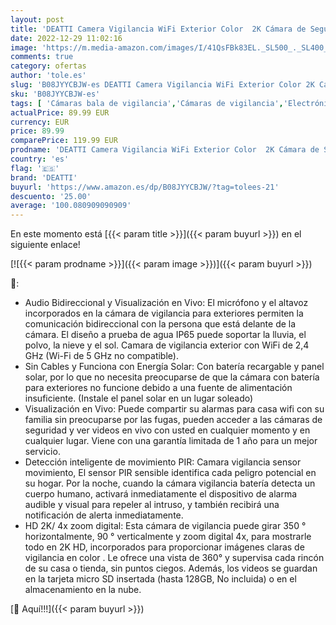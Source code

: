 ```yaml
---
layout: post
title: 'DEATTI Camera Vigilancia WiFi Exterior Color  2K Cámara de Seguridad Exterior com Batteries Rechargeable  360° Pan&Tilt  Detección de Movimiento PIR  Alarma de Luz y Sonido  Compatible con Alexa'
date: 2022-12-29 11:02:16
image: 'https://m.media-amazon.com/images/I/41QsFBk83EL._SL500_._SL400_.jpg'
comments: true
category: ofertas
author: 'tole.es'
slug: 'B08JYYCBJW-es DEATTI Camera Vigilancia WiFi Exterior Color 2K Cámara de...'
sku: 'B08JYYCBJW-es'
tags: [ 'Cámaras bala de vigilancia','Cámaras de vigilancia','Electrónica','Fotografía y videocámaras','alexa','deatti','🇪🇸', ]
actualPrice: 89.99 EUR
currency: EUR
price: 89.99
comparePrice: 119.99 EUR
prodname: 'DEATTI Camera Vigilancia WiFi Exterior Color  2K Cámara de Seguridad Exterior com Batteries Rechargeable  360° Pan&Tilt  Detección de Movimiento PIR  Alarma de Luz y Sonido  Compatible con Alexa'
country: 'es'
flag: '🇪🇸'
brand: 'DEATTI'
buyurl: 'https://www.amazon.es/dp/B08JYYCBJW/?tag=tolees-21'
descuento: '25.00'
average: '100.080909090909'
---
```


En este momento está [{{< param title >}}]({{< param buyurl >}}) en el siguiente enlace!

[![{{< param prodname >}}]({{< param image >}})]({{< param buyurl >}})

🔎:

- Audio Bidireccional y Visualización en Vivo: El micrófono y el altavoz incorporados en la cámara de vigilancia para exteriores permiten la comunicación bidireccional con la persona que está delante de la cámara. El diseño a prueba de agua IP65 puede soportar la lluvia, el polvo, la nieve y el sol. Camara de vigilancia exterior con WiFi de 2,4 GHz (Wi-Fi de 5 GHz no compatible).
- Sin Cables y Funciona con Energía Solar: Con batería recargable y panel solar, por lo que no necesita preocuparse de que la cámara con batería para exteriores no funcione debido a una fuente de alimentación insuficiente. (Instale el panel solar en un lugar soleado)
- Visualización en Vivo: Puede compartir su alarmas para casa wifi con su familia sin preocuparse por las fugas, pueden acceder a las cámaras de seguridad y ver videos en vivo con usted en cualquier momento y en cualquier lugar. Viene con una garantía limitada de 1 año para un mejor servicio.
- Detección inteligente de movimiento PIR: Camara vigilancia sensor movimiento, El sensor PIR sensible identifica cada peligro potencial en su hogar. Por la noche, cuando la cámara vigilancia batería detecta un cuerpo humano, activará inmediatamente el dispositivo de alarma audible y visual para repeler al intruso, y también recibirá una notificación de alerta inmediatamente.
- HD 2K/ 4x zoom digital: Esta cámara de vigilancia puede girar 350 ° horizontalmente, 90 ° verticalmente y zoom digital 4x, para mostrarle todo en 2K HD, incorporados para proporcionar imágenes claras de vigilancia en color . Le ofrece una vista de 360° y supervisa cada rincón de su casa o tienda, sin puntos ciegos. Además, los videos se guardan en la tarjeta micro SD insertada (hasta 128GB, No incluida) o en el almacenamiento en la nube.

[🛒 Aquí!!!]({{< param buyurl >}})
